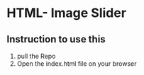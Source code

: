 # HTML- Image Slider

## Instruction to use this 

1) pull the Repo
2) Open the index.html file on your browser
